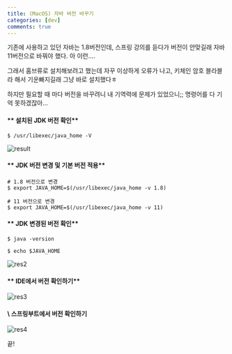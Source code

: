 ```yaml
---
title: (MacOS) 자바 버전 바꾸기
categories: [dev]
comments: true
---
```


기존에 사용하고 있던 자바는 1.8버전인데, 스프링 강의를 듣다가 버전이 안맞길래 자바 11버전으로 바꿔야 했다. 아 이런....

그래서 홈브류로 설치해보려고 했는데 자꾸 이상하게 오류가 나고, 키체인 암호 블라블라 해서 기운빠지길래 그냥 바로 설치했다ㅎ

하지만 필요할 때 마다 버전을 바꾸려니 내 기역력에 문제가 있었으니;; 명령어를 다 기억 못하겠잖아...

#### ** 설치된 JDK 버전 확인**

```
$ /usr/libexec/java_home -V
```

![result](https://img1.daumcdn.net/thumb/R1280x0/?scode=mtistory2&fname=https%3A%2F%2Fblog.kakaocdn.net%2Fdn%2FznEYQ%2FbtrrosxGJtw%2FqAQpJKzPDE0dTTLiimiJk1%2Fimg.png)

#### ** JDK 버전 변경 및 기본 버전 적용**

```
# 1.8 버전으로 변경
$ export JAVA_HOME=$(/usr/libexec/java_home -v 1.8)

# 11 버전으로 변경
$ export JAVA_HOME=$(/usr/libexec/java_home -v 11)
```

#### ** JDK 변경된 버전 확인**

```
$ java -version

$ echo $JAVA_HOME
```

![res2](https://img1.daumcdn.net/thumb/R1280x0/?scode=mtistory2&fname=https%3A%2F%2Fblog.kakaocdn.net%2Fdn%2FbbCWhc%2FbtrrqmC3uL2%2FHETBQY1H9sSDP1XPxkByRk%2Fimg.png)

#### ** IDE에서 버전 확인하기**

![res3](https://img1.daumcdn.net/thumb/R1280x0/?scode=mtistory2&fname=https%3A%2F%2Fblog.kakaocdn.net%2Fdn%2FbtZaA4%2Fbtrrsmbtbwu%2FM6gVfWKoNaMZK9Gav6UvwK%2Fimg.png)

#### **\ 스프링부트에서 버전 확인하기**

![res4](https://img1.daumcdn.net/thumb/R1280x0/?scode=mtistory2&fname=https%3A%2F%2Fblog.kakaocdn.net%2Fdn%2Fr8GVn%2Fbtrrr4V4Kdl%2FRzFmOcc6vUqPohP8lKDcn0%2Fimg.png)

끝!